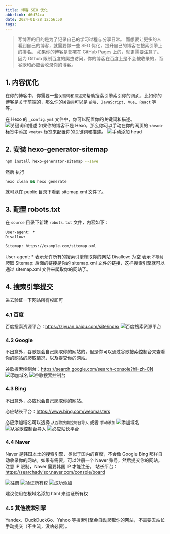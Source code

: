 ```yaml
---
title: 博客 SEO 优化
abbrlink: d6d74ca
date: 2024-01-28 12:56:50
tags:
---
```


> 写博客的目的是为了记录自己的学习过程与分享日常。
> 而想要让更多的人看到自己的博客，就需要做一些 SEO 优化，提升自己的博客在搜索引擎上的排名。
如果你的博客是部署在 GitHub Pages 上的，就更需要注意了。因为 Github 限制百度的爬虫访问，你的博客在百度上是不会被收录的，而谷歌和必应会收录你的博客。

## 1. 内容优化
在你的博客中，你需要一些`关键词`和`描述`来帮助搜索引擎索引你的网页，比如你的博客是关于前端的，那么你的`关键词`可以是 `前端`、`JavaScript`、`Vue`、`React` 等等。

在 Hexo 的 `_config.yml` 文件中，你可以配置你的关键词和描述。
![关键词和描述](key-word.webp)
如果你的博客不是 Hexo，那么你可以手动在你的网页的 `<head>` 标签中添加 `<meta>` 标签来配置你的关键词和描述。
![手动添加 head](head.webp)


## 2. 安装 hexo-generator-sitemap

```bash
npm install hexo-generator-sitemap --save
```

然后 执行

```bash
hexo clean && hexo generate
```

就可以在 public 目录下看到 sitemap.xml 文件了。

## 3. 配置 robots.txt

在 `source` 目录下新建 `robots.txt` 文件，内容如下：

```txt
User-agent: *
Disallow:

Sitemap: https://example.com/sitemap.xml
```

User-agent: * 表示允许所有的搜索引擎爬取你的网站
Disallow: 为空 表示 `不限制` 爬取
Sitemap: 后面的链接是你的 sitemap.xml 文件的链接，这样搜索引擎就可以通过 sitemap.xml 文件来爬取你的网站了。

## 4. 搜索引擎提交

进去验证一下网站所有权即可

### 4.1 百度
百度搜索资源平台：https://ziyuan.baidu.com/site/index
![百度搜索资源平台](baidu.webp)

### 4.2 Google
不出意外，谷歌是会自己爬取你的网站的，但是你可以通过谷歌搜索控制台来查看你的网站的爬取情况，以及提交你的网站。

谷歌搜索控制台：https://search.google.com/search-console?hl=zh-CN
![添加域名](google-add.webp)
![谷歌搜索控制台](google.webp)

### 4.3 Bing
不出意外，必应也会自己爬取你的网站。

必应站长平台：https://www.bing.com/webmasters

必应添加域名可以选择 `从谷歌搜索控制台导入` 或者 `手动添加`
![添加域名](bing-import.webp)
![从谷歌控制台导入](bing-google.webp)
![必应站长平台](bing-page.webp)

### 4.4 Naver
Naver 是韩国本土的搜索引擎，类似于国内的百度，不会像 Google Bing 那样自动收录你的网站。如果有需要，可以注册一个 Naver 账号，然后提交你的网站。
注意 IP 限制，Naver 需要韩国 IP 才能注册。
站长平台：https://searchadvisor.naver.com/console/board

![注册](register.webp)
![验证所有权](verify.webp)
![成功添加](success.webp)


建议使用在根域名添加 html 来验证所有权

### 4.5 其他搜索引擎

Yandex、DuckDuckGo、Yahoo 等搜索引擎会自动爬取你的网站，不需要去站长手动提交（不主流，没啥必要）。
